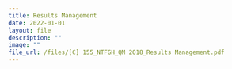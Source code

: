 ```yaml
---
title: Results Management
date: 2022-01-01
layout: file
description: ""
image: ""
file_url: /files/[C] 155_NTFGH_QM 2018_Results Management.pdf
---
```

